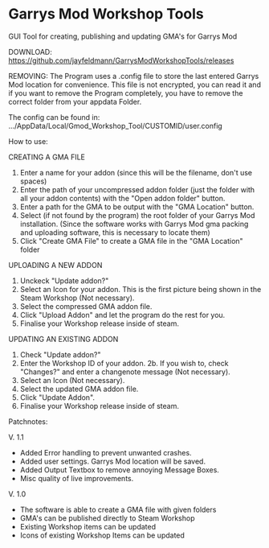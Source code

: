 # Garrys Mod Workshop Tools
GUI Tool for creating, publishing and updating GMA's for Garrys Mod

DOWNLOAD:
https://github.com/jayfeldmann/GarrysModWorkshopTools/releases

REMOVING:
The Program uses a .config file to store the last entered Garrys Mod location
for convenience. This file is not encrypted, you can read it and if you want
to remove the Program completely, you have to remove the correct folder from your
appdata Folder.

The config can be found in: .../AppData/Local/Gmod_Workshop_Tool/CUSTOMID/user.config

How to use:

CREATING A GMA FILE
1. Enter a name for your addon (since this will be the filename, don't use spaces)
2. Enter the path of your uncompressed addon folder (just the folder with all your addon contents) with the "Open addon folder" button.
3. Enter a path for the GMA to be output with the "GMA Location" button.
4. Select (if not found by the program) the root folder of your Garrys Mod installation. (Since the software works with Garrys Mod gma packing and uploading software, this is necessary to locate them)
5. Click "Create GMA File" to create a GMA file in the "GMA Location" folder

UPLOADING A NEW ADDON
1. Unckeck "Update addon?"
2. Select an Icon for your addon. This is the first picture being shown in the Steam Workshop (Not necessary).
3. Select the compressed GMA addon file.
4. Click "Upload Addon" and let the program do the rest for you.
5. Finalise your Workshop release inside of steam.

UPDATING AN EXISTING ADDON
1. Check "Update addon?"
2. Enter the Workshop ID of your addon.
2b. If you wish to, check "Changes?" and enter a changenote message (Not necessary).
3. Select an Icon (Not necessary).
4. Select the updated GMA addon file.
5. Click "Update Addon".
6. Finalise your Workshop release inside of steam.

Patchnotes:

V. 1.1
- Added Error handling to prevent unwanted crashes.
- Added user settings. Garrys Mod location will be saved.
- Added Output Textbox to remove annoying Message Boxes.
- Misc quality of live improvements.

V. 1.0
- The software is able to create a GMA file with given folders
- GMA's can be published directly to Steam Workshop
- Existing Workshop items can be updated
- Icons of existing Workshop Items can be updated
